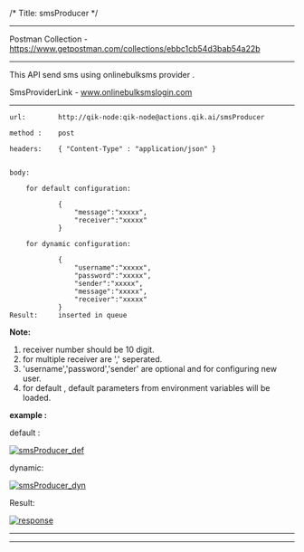 /*
Title: smsProducer
*/

------------

Postman Collection - https://www.getpostman.com/collections/ebbc1cb54d3bab54a22b

------------


This API send sms using onlinebulksms provider .

SmsProviderLink - www.onlinebulksmslogin.com

------------

    url:        http://qik-node:qik-node@actions.qik.ai/smsProducer

    method :    post

    headers:    { "Content-Type" : "application/json" }


    body:       
    
        for default configuration:
        
                {
                    "message":"xxxxx",
                    "receiver":"xxxxx"
                }

        for dynamic configuration:
        
                {
                    "username":"xxxxx",    
                    "password":"xxxxx",
                    "sender":"xxxxx",
                    "message":"xxxxx",
                    "receiver":"xxxxx"
                }
    Result:     inserted in queue

**Note:**

1. receiver number should be 10 digit.
2. for multiple receiver are ',' seperated.
3. 'username','password','sender' are optional and for configuring new user.
4. for default , default parameters from environment variables will be loaded.    
    

**example :**

default :

[![smsProducer_def](%image_url%/qik-node-actions/sms/sms_def.png "smsProducer_def")](%image_url%/qik-node-actions/sms/sms_def.png "smsProducer_def")

dynamic:

[![smsProducer_dyn](%image_url%/qik-node-actions/sms/sms_dyn.png "smsProducer_dyn")](%image_url%/qik-node-actions/sms/sms_dyn.png "smsProducer_dyn")

Result:

[![response](%image_url%/qik-node-actions/response.png "response")](!%5Bscreen-shots%5D/response.png "response")

------------
------------